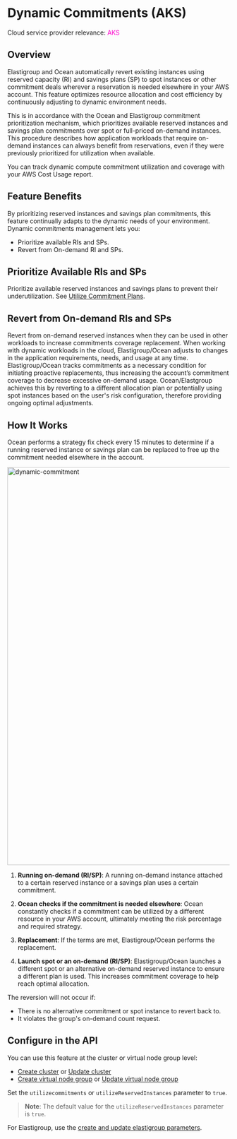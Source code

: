 <meta name="robots" content="noindex">

# Dynamic Commitments (AKS)

Cloud service provider relevance: <font color="#FC01CC">AKS</font>

## Overview

Elastigroup and Ocean automatically revert existing instances using reserved capacity (RI) and savings plans (SP) to spot instances or other commitment deals wherever a reservation is needed elsewhere in your AWS account. This feature optimizes resource allocation and cost efficiency by continuously adjusting to dynamic environment needs. 

This is in accordance with the Ocean and Elastigroup commitment prioritization mechanism, which prioritizes available reserved instances and savings plan commitments over spot or full-priced on-demand instances.
This procedure describes how application workloads that require on-demand instances can always benefit from reservations, even if they were previously prioritized for utilization when available.  

You can track dynamic compute commitment utilization and coverage with your AWS Cost Usage report.

## Feature Benefits 

By prioritizing reserved instances and savings plan commitments, this feature continually adapts to the dynamic needs of your environment. Dynamic commitments management lets you:

* Prioritize available RIs and SPs.
* Revert from On-demand RI and SPs.

## Prioritize Available RIs and SPs

Prioritize available reserved instances and savings plans to prevent their underutilization. See [Utilize Commitment Plans](elastigroup/features/core-features/spot-reserved-on-demand-instances?id=utilize-commitment-plans). 

## Revert from On-demand RIs and SPs

Revert from on-demand reserved instances when they can be used in other workloads to increase commitments coverage replacement. When working with dynamic workloads in the cloud, Elastigroup/Ocean adjusts to changes in the application requirements, needs, and usage at any time. Elastigroup/Ocean tracks commitments as a necessary condition for initiating proactive replacements, thus increasing the account’s commitment coverage to decrease excessive on-demand usage. Ocean/Elastgroup achieves this by reverting to a different allocation plan or potentially using spot instances based on the user's risk configuration, therefore providing ongoing optimal adjustments.

## How It Works

Ocean performs a strategy fix check every 15 minutes to determine if a running reserved instance or savings plan can be replaced to free up the commitment needed elsewhere in the account. 

<img width="902" alt="dynamic-commitment" src="https://github.com/user-attachments/assets/00766f8d-2f81-4219-b394-c9a1004614f0">

1. **Running on-demand (RI/SP)**: A running on-demand instance attached to a certain reserved instance or a savings plan uses a certain commitment. 

2. **Ocean checks if the commitment is needed elsewhere**: Ocean constantly checks if a commitment can be utilized by a different resource in your AWS account, ultimately meeting the risk percentage and required strategy.

3. **Replacement**: If the terms are met, Elastigroup/Ocean performs the replacement.

4. **Launch spot or an on-demand (RI/SP)**: Elastigroup/Ocean launches a different spot or an alternative on-demand reserved instance to ensure a different plan is used. This increases commitment coverage to help reach optimal allocation.

The reversion will not occur if:

* There is no alternative commitment or spot instance to revert back to. 
* It violates the group's on-demand count request. 

## Configure in the API 

You can use this feature at the cluster or virtual node group level:

* [Create cluster](https://docs.spot.io/api/#tag/Ocean-AWS/operation/OceanAWSClusterCreate) or [Update cluster](https://docs.spot.io/api/#tag/Ocean-AWS/operation/OceanAWSClusterUpdate)
* [Create virtual node group](https://docs.spot.io/api/#tag/Ocean-AWS/operation/OceanAWSLaunchSpecCreate) or [Update virtual node group](https://docs.spot.io/api/#tag/Ocean-AWS/operation/OceanAWSLaunchSpecUpdate)

Set the `utilizecommitments` or `utilizeReservedInstances` parameter to `true`.

>**Note**: The default value for the `utilizeReservedInstances` parameter is `true`.

For Elastigroup, use the [create and update elastigroup parameters](https://docs.spot.io/elastigroup/features/core-features/dynamic-commitment?id=configure-in-the-api).
